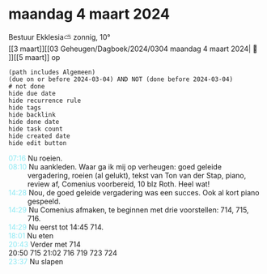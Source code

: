 # maandag 4 maart 2024

Bestuur Ekklesia⛅ zonnig, 10°<br>[[3 maart]][[03 Geheugen/Dagboek/2024/0304 maandag 4 maart 2024| 📓 ]][[5 maart]] op
```tasks
(path includes Algemeen)
(due on or before 2024-03-04) AND NOT (done before 2024-03-04)
# not done
hide due date
hide recurrence rule
hide tags
hide backlink
hide done date
hide task count
hide created date
hide edit button
```
<p style="padding-left: 2.7em; text-indent: -2.7em; margin: 0;"><font color=#8be9f3>07:16  </font>  Nu roeien. </p>   
<p style="padding-left: 2.7em; text-indent: -2.7em; margin: 0;"><font color=#8be9f3>08:10  </font>  Nu aankleden. Waar ga ik mij op verheugen: goed geleide vergadering, roeien (al gelukt), tekst van Ton van der Stap, piano, review af, Comenius voorbereid, 10 blz Roth. Heel wat!</p>   
<p style="padding-left: 2.7em; text-indent: -2.7em; margin: 0;"><font color=#8be9f3>14:28  </font>  Nou, de goed geleide vergadering was een succes. Ook al kort piano gespeeld. </p>   
<p style="padding-left: 2.7em; text-indent: -2.7em; margin: 0;"><font color=#8be9f3>14:29  </font>  Nu Comenius afmaken, te beginnen met drie voorstellen: 714, 715, 716. </p>   
<p style="padding-left: 2.7em; text-indent: -2.7em; margin: 0;"><font color=#8be9f3>14:29  </font>  Nu eerst tot 14:45 714. </p>   
<p style="padding-left: 2.7em; text-indent: -2.7em; margin: 0;"><font color=#8be9f3>18:01  </font>  Nu eten </p>   
<p style="padding-left: 2.7em; text-indent: -2.7em; margin: 0;"><font color=#8be9f3>20:43  </font>  Verder met 714 </p>   
20:50 715
21:02 716
719
723
724
<p style="padding-left: 2.7em; text-indent: -2.7em; margin: 0;"><font color=#8be9f3>23:37  </font>  Nu slapen  </p>   